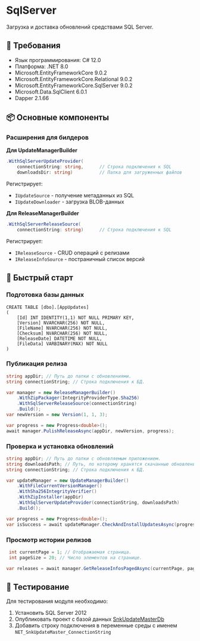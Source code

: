# SqlServer
Загрузка и доставка обновлений средствами SQL Server.

## 🔧 Требования

* Язык программирования: C# 12.0
* Платформа: .NET 8.0
* Microsoft.EntityFrameworkCore 9.0.2
* Microsoft.EntityFrameworkCore.Relational 9.0.2
* Microsoft.EntityFrameworkCore.SqlServer 9.0.2
* Microsoft.Data.SqlClient 6.0.1
* Dapper 2.1.66

## 📦 Основные компоненты

### Расширения для билдеров

**Для UpdateManagerBuilder**

```cs
.WithSqlServerUpdateProvider(
    connectionString: string,      // Строка подключения к SQL
    downloadsDir: string)          // Папка для загруженных файлов
```

Регистрирует:
* `IUpdateSource` - получение метаданных из SQL
* `IUpdateDownloader` - загрузка BLOB-данных

**Для ReleaseManagerBuilder**

```cs
.WithSqlServerReleaseSource(
    connectionString: string)      // Строка подключения к SQL
```

Регистрирует:
* `IReleaseSource` - CRUD операций с релизами
* `IReleaseInfoSource` - постраничный список версий

## 🚀 Быстрый старт

### Подготовка базы данных

```tsql
CREATE TABLE [dbo].[AppUpdates]
(
	[Id] INT IDENTITY(1,1) NOT NULL PRIMARY KEY,
	[Version] NVARCHAR(256) NOT NULL,
	[FileName] NVARCHAR(256) NOT NULL,
	[Checksum] NVARCHAR(256) NOT NULL,
	[ReleaseDate] DATETIME NOT NULL,
	[FileData] VARBINARY(MAX) NOT NULL
)
```
### Публикация релиза

```csharp
string appDir; // Путь до папки с обновлениями.
string connectionString; // Строка подключения к БД.

var manager = new ReleaseManagerBuilder()
    .WithZipPackager(IntegrityProviderType.Sha256)
    .WithSqlServerReleaseSource(connectionString)
    .Build();
var newVersion = new Version(1, 1, 3);

var progress = new Progress<double>();
await manager.PulishReleaseAsync(appDir, newVersion, progress);
```

### Проверка и установка обновлений

```csharp
string appDir; // Путь до папки с обновляемым приложением.
string downloadsPath; // Путь, по которому хранятся скачанные обновления.
string connectionString; // Строка подключения к БД. 

var updateManager = new UpdateManagerBuilder()
    .WithFileCurrentVersionManager()
    .WithSha256IntegrityVerifier()
    .WithZipInstaller(appDir)
    .WithSqlServerUpdateProvider(connectionString, downloadsPath)
    .Build();

var progress = new Progress<double>();
var isSuccess = await updateManager.CheckAndInstallUpdatesAsync(progress);
```

### Просмотр истории релизов

```csharp
 int currentPage = 1; // Отображаемая страница.
 int pageSize = 20; // Число элементов на странице.

var releases = await manager.GetReleaseInfosPagedAsync(currentPage, pageSize);
```

## 🧪 Тестирование

Для тестирования модуля необходимо:

1. Установить SQL Server 2012
2. Опубликовать проект с базой данных [SnkUpdateMasterDb](SnkUpdateMasterDb.md)
3. Добавить строку подключения в переменные среды с именем `NET_SnkUpdateMaster_ConnectionString`
